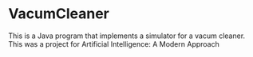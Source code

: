# VacumCleaner

This is a Java program that implements a simulator for a vacum cleaner. This was a project for Artificial Intelligence: A Modern Approach
